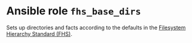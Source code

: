 # Ansible role `fhs_base_dirs`

Sets up directories and facts according to the defaults in the
[Filesystem Hierarchy Standard (FHS)](https://en.wikipedia.org/wiki/Filesystem_Hierarchy_Standard).
